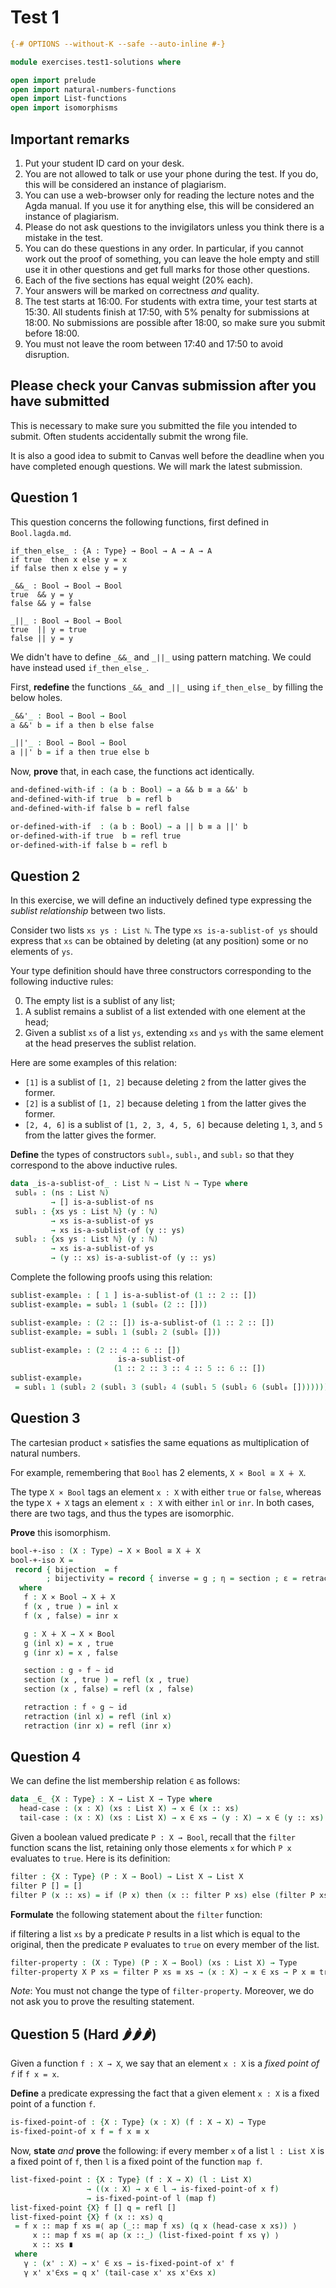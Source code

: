 # Test 1

```agda
{-# OPTIONS --without-K --safe --auto-inline #-}

module exercises.test1-solutions where

open import prelude
open import natural-numbers-functions
open import List-functions
open import isomorphisms
```

## Important remarks
1. Put your student ID card on your desk.
1. You are not allowed to talk or use your phone during the test. If you do,
this will be considered an instance of plagiarism.
1. You can use a web-browser only for reading the lecture notes and the Agda
manual. If you use it for anything else, this will be considered an instance
of plagiarism.
1. Please do not ask questions to the invigilators unless you think there is a
mistake in the test.
1. You can do these questions in any order. In particular, if you cannot work
out the proof of something, you can leave the hole empty and still use it in
other questions and get full marks for those other questions.
1. Each of the five sections has equal weight (20% each).
1. Your answers will be marked on correctness *and* quality.
1. The test starts at 16:00. For students with extra time, your test starts at 15:30.
All students finish at 17:50, with 5% penalty for submissions at 18:00. No submissions are possible after 18:00, so make sure you submit before 18:00.
1. You must not leave the room between 17:40 and 17:50 to avoid disruption.

## Please check your Canvas submission after you have submitted

This is necessary to make sure you submitted the file you intended to submit. Often students accidentally submit the wrong file.

It is also a good idea to submit to Canvas well before the deadline when you have completed enough questions. We will mark the latest submission.

## Question 1

This question concerns the following functions, first defined in `Bool.lagda.md`.

```agdacode
if_then_else_ : {A : Type} → Bool → A → A → A
if true  then x else y = x
if false then x else y = y

_&&_ : Bool → Bool → Bool
true  && y = y
false && y = false

_||_ : Bool → Bool → Bool
true  || y = true
false || y = y
```

We didn't have to define `_&&_` and `_||_` using pattern matching.
We could have instead used `if_then_else_`.

First, **redefine** the functions `_&&_` and `_||_` using `if_then_else_` by filling the below holes.

```agda
_&&'_ : Bool → Bool → Bool
a &&' b = if a then b else false

_||'_ : Bool → Bool → Bool
a ||' b = if a then true else b
```

Now, **prove** that, in each case, the functions act identically.

```agda
and-defined-with-if : (a b : Bool) → a && b ≡ a &&' b
and-defined-with-if true  b = refl b
and-defined-with-if false b = refl false

or-defined-with-if  : (a b : Bool) → a || b ≡ a ||' b
or-defined-with-if true  b = refl true
or-defined-with-if false b = refl b
```

## Question 2

In this exercise, we will define an inductively defined type expressing the
_sublist relationship_ between two lists.

Consider two lists `xs ys : List ℕ`. The type `xs is-a-sublist-of ys` should
express that `xs` can be obtained by deleting (at any position) some or no
elements of `ys`.

Your type definition should have three constructors corresponding
to the following inductive rules:

0. The empty list is a sublist of any list;
1. A sublist remains a sublist of a list extended with one element at the head;
2. Given a sublist `xs` of a list `ys`, extending `xs` and `ys` with the same
   element at the head preserves the sublist relation.

Here are some examples of this relation:

- `[1]` is a sublist of `[1, 2]` because deleting `2` from the latter gives
  the former.
- `[2]` is a sublist of `[1, 2]` because deleting `1` from the latter gives
  the former.
- `[2, 4, 6]` is a sublist of `[1, 2, 3, 4, 5, 6]` because deleting `1`,
  `3`, and `5` from the latter gives the former.

**Define** the types of constructors `subl₀`, `subl₁`, and `subl₂` so that
they correspond to the above inductive rules.

```agda
data _is-a-sublist-of_ : List ℕ → List ℕ → Type where
 subl₀ : (ns : List ℕ)
         → [] is-a-sublist-of ns
 subl₁ : {xs ys : List ℕ} (y : ℕ)
         → xs is-a-sublist-of ys
         → xs is-a-sublist-of (y :: ys)
 subl₂ : {xs ys : List ℕ} (y : ℕ)
         → xs is-a-sublist-of ys
         → (y :: xs) is-a-sublist-of (y :: ys)
```

Complete the following proofs using this relation:

```agda
sublist-example₁ : [ 1 ] is-a-sublist-of (1 :: 2 :: [])
sublist-example₁ = subl₂ 1 (subl₀ (2 :: []))

sublist-example₂ : (2 :: []) is-a-sublist-of (1 :: 2 :: [])
sublist-example₂ = subl₁ 1 (subl₂ 2 (subl₀ []))

sublist-example₃ : (2 :: 4 :: 6 :: [])
                        is-a-sublist-of
                       (1 :: 2 :: 3 :: 4 :: 5 :: 6 :: [])
sublist-example₃
 = subl₁ 1 (subl₂ 2 (subl₁ 3 (subl₂ 4 (subl₁ 5 (subl₂ 6 (subl₀ []))))))
```

## Question 3

The cartesian product `×` satisfies the same equations as multiplication of
natural numbers.

For example, remembering that `Bool` has 2 elements, `X × Bool ≅ X ∔ X`.

The type `X × Bool` tags an element `x : X` with either `true` or `false`,
whereas the type `X + X` tags an element `x : X` with either `inl` or `inr`.
In both cases, there are two tags, and thus the types are isomorphic.

**Prove** this isomorphism.

```agda
bool-+-iso : (X : Type) → X × Bool ≅ X ∔ X
bool-+-iso X =
 record { bijection  = f
        ; bijectivity = record { inverse = g ; η = section ; ε = retraction } }
  where
   f : X × Bool → X ∔ X
   f (x , true ) = inl x
   f (x , false) = inr x

   g : X ∔ X → X × Bool
   g (inl x) = x , true
   g (inr x) = x , false

   section : g ∘ f ∼ id
   section (x , true ) = refl (x , true)
   section (x , false) = refl (x , false)

   retraction : f ∘ g ∼ id
   retraction (inl x) = refl (inl x)
   retraction (inr x) = refl (inr x)
```

## Question 4 

We can define the list membership relation `∈` as follows:

```agda
data _∈_ {X : Type} : X → List X → Type where
  head-case : (x : X) (xs : List X) → x ∈ (x :: xs)
  tail-case : (x : X) (xs : List X) → x ∈ xs → (y : X) → x ∈ (y :: xs)
```

Given a boolean valued predicate `P : X → Bool`, recall that the
`filter` function scans the list, retaining only those elements `x`
for which `P x` evaluates to `true`.  Here is its definition:

```agda
filter : {X : Type} (P : X → Bool) → List X → List X
filter P [] = []
filter P (x :: xs) = if (P x) then (x :: filter P xs) else (filter P xs)
```

**Formulate** the following statement about the `filter` function:

if filtering a list `xs` by a predicate `P` results in a list which is
equal to the original, then the predicate `P` evaluates to `true` on
every member of the list.


```agda
filter-property : (X : Type) (P : X → Bool) (xs : List X) → Type
filter-property X P xs = filter P xs ≡ xs → (x : X) → x ∈ xs → P x ≡ true
```

*Note*: You must not change the type of `filter-property`.  Moreover,
 we do not ask you to prove the resulting statement.

## Question 5 (Hard 🌶🌶🌶) 

Given a function `f : X → X`, we say that an element `x : X` is a 
*fixed point of `f`* if `f x = x`. 

**Define** a predicate expressing the fact that a given element `x : X`
is a fixed point of a function `f`.

```agda
is-fixed-point-of : {X : Type} (x : X) (f : X → X) → Type
is-fixed-point-of x f = f x ≡ x 
```
Now, **state** *and* **prove** the following: if every member `x` of
a list `l : List X` is a fixed point of `f`, then `l` is a fixed point
of the function `map f`.

```agda
list-fixed-point : {X : Type} (f : X → X) (l : List X)
                 → ((x : X) → x ∈ l → is-fixed-point-of x f)
                 → is-fixed-point-of l (map f)
list-fixed-point {X} f [] q = refl []
list-fixed-point {X} f (x :: xs) q
 = f x :: map f xs ≡⟨ ap (_:: map f xs) (q x (head-case x xs)) ⟩
     x :: map f xs ≡⟨ ap (x ::_) (list-fixed-point f xs γ) ⟩
     x :: xs ∎
 where
   γ : (x' : X) → x' ∈ xs → is-fixed-point-of x' f
   γ x' x'∈xs = q x' (tail-case x' xs x'∈xs x)
